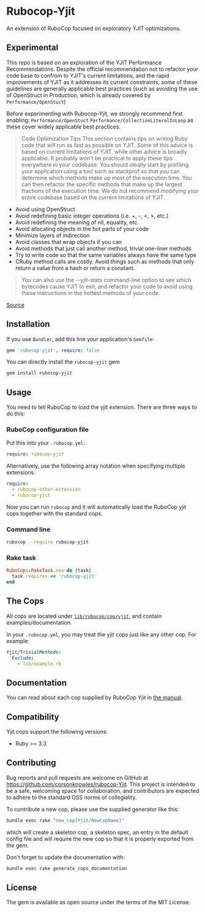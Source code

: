 # Rubocop-Yjit

An extension of RuboCop focused on exploratory YJIT optimizations.

## Experimental 

This repo is based on an exploration of the YJIT Performance Recommendations. Despite the official recommendation not to refactor your code base to confrom to YJIT's current limitations, and the rapid improvements of YJIT as it addresses its current constraints, some of these guidelines are generally applicable best practices (such as avoiding the use of OpenStruct in Production, which is already covered by `Performance/OpenStuct`)

Before experimenting with Rubocop-Yjit, we strongly recommend first enabling:
`Performance/OpenStuct`
`Performance/CollectionLiteralInLoop`
as these cover widely applicable best practices.

> Code Optimization Tips
This section contains tips on writing Ruby code that will run as fast as possible on YJIT. Some of this advice is based on current limitations of YJIT, while other advice is broadly applicable. It probably won't be practical to apply these tips everywhere in your codebase. You should ideally start by profiling your application using a tool such as stackprof so that you can determine which methods make up most of the execution time. You can then refactor the specific methods that make up the largest fractions of the execution time. We do not recommend modifying your entire codebase based on the current limitations of YJIT.

- Avoid using OpenStruct
- Avoid redefining basic integer operations (i.e. +, -, <, >, etc.)
- Avoid redefining the meaning of nil, equality, etc.
- Avoid allocating objects in the hot parts of your code
- Minimize layers of indirection
- Avoid classes that wrap objects if you can
- Avoid methods that just call another method, trivial one-liner methods
- Try to write code so that the same variables always have the same type
- CRuby method calls are costly. Avoid things such as methods that only return a value from a hash or return a constant.

> You can also use the --yjit-stats command-line option to see which bytecodes cause YJIT to exit, and refactor your code to avoid using these instructions in the hottest methods of your code.

[Source](https://github.com/k0kubun/ruby/blob/2471e03e5c5e4b0eb9fe36edfdf97b8f22cb424d/doc/yjit/yjit.md)

## Installation

If you use `Bundler`, add this line your application's `Gemfile`:

```ruby
gem 'rubocop-yjit', require: false
```

You can directly install the `rubocop-yjit` gem

```sh
gem install rubocop-yjit
```

## Usage

You need to tell RuboCop to load the yjit extension. There are three ways to do this:

### RuboCop configuration file

Put this into your `.rubocop.yml`:

```yaml
require: rubocop-yjit
```

Alternatively, use the following array notation when specifying multiple extensions:

```yaml
require:
  - rubocop-other-extension
  - rubocop-yjit
```

Now you can run `rubocop` and it will automatically load the RuboCop yjit cops together with the standard cops.

### Command line

```sh
rubocop --require rubocop-yjit
```

### Rake task

```ruby
RuboCop::RakeTask.new do |task|
  task.requires << 'rubocop-yjit'
end
```

## The Cops
All cops are located under [`lib/rubocop/cop/yjit`](lib/rubocop/cop/yjit), and contain examples/documentation.

In your `.rubocop.yml`, you may treat the yjit cops just like any other cop. For example:

```yaml
Yjit/TrivialMethods:
  Exclude:
    - lib/example.rb
```

## Documentation

You can read about each cop supplied by RuboCop Yjit in [the manual](manual/cops.md).

## Compatibility

Yjit cops support the following versions:

- Ruby >= 3.3

## Contributing

Bug reports and pull requests are welcome on GitHub at https://github.com/corsonknowles/rubocop-Yjit. This project is intended to be a safe, welcoming space for collaboration, and contributors are expected to adhere to the standard OSS norms of collegiality.

To contribute a new cop, please use the supplied generator like this:

```sh
bundle exec rake "new_cop[Yjit/NewCopName]"
```

which will create a skeleton cop, a skeleton spec, an entry in the default config file and will require the new cop so that it is properly exported from the gem.

Don't forget to update the documentation with:

```sh
bundle exec rake generate_cops_documentation
```

## License

The gem is available as open source under the terms of the MIT License.

